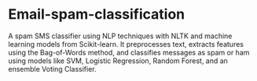 # Email-spam-classification
A spam SMS classifier using NLP techniques with NLTK and machine learning models from Scikit-learn. It preprocesses text, extracts features using the Bag-of-Words method, and classifies messages as spam or ham using models like SVM, Logistic Regression, Random Forest, and an ensemble Voting Classifier.
